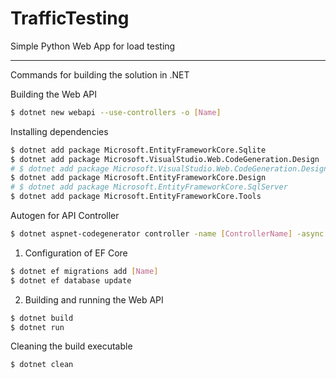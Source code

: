 # TrafficTesting
Simple Python Web App for load testing


---

Commands for building the solution in .NET

Building the Web API

```sh
$ dotnet new webapi --use-controllers -o [Name]
```

Installing dependencies
```sh
$ dotnet add package Microsoft.EntityFrameworkCore.Sqlite
$ dotnet add package Microsoft.VisualStudio.Web.CodeGeneration.Design
# $ dotnet add package Microsoft.VisualStudio.Web.CodeGeneration.Design
$ dotnet add package Microsoft.EntityFrameworkCore.Design
# $ dotnet add package Microsoft.EntityFrameworkCore.SqlServer
$ dotnet add package Microsoft.EntityFrameworkCore.Tools
```

Autogen for API Controller
```sh
$ dotnet aspnet-codegenerator controller -name [ControllerName] -async -api -m [ModelName] -dc [DbContextName] -outDir [OutputDir]
```

1. Configuration of EF Core
```sh
$ dotnet ef migrations add [Name]
$ dotnet ef database update 
```

2. Building and running the Web API
```sh
$ dotnet build
$ dotnet run
```

Cleaning the build executable
```sh
$ dotnet clean
```

